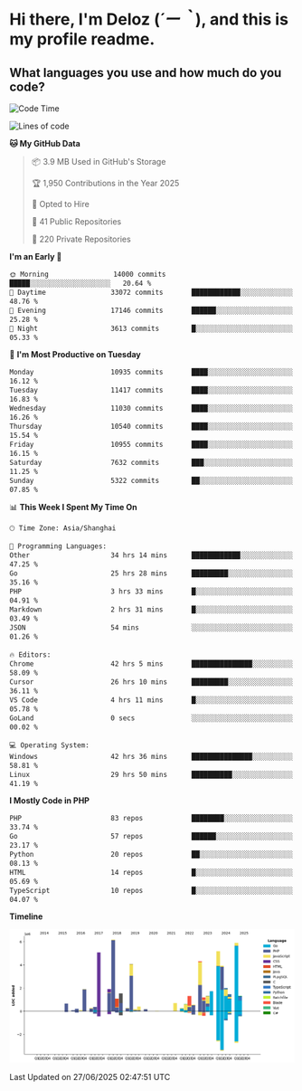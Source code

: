 # **Hi there, I'm Deloz (*´ー｀*), and this is my profile readme.**

## **What languages you use and how much do you code?**

<!--START_SECTION:waka-->
![Code Time](http://img.shields.io/badge/Code%20Time-6%2C780%20hrs%2016%20mins-blue)

![Lines of code](https://img.shields.io/badge/From%20Hello%20World%20I%27ve%20Written-56.2%20million%20lines%20of%20code-blue)

**🐱 My GitHub Data** 

> 📦 3.9 MB Used in GitHub's Storage 
 > 
> 🏆 1,950 Contributions in the Year 2025
 > 
> 💼 Opted to Hire
 > 
> 📜 41 Public Repositories 
 > 
> 🔑 220 Private Repositories 
 > 
**I'm an Early 🐤** 

```text
🌞 Morning                14000 commits       █████░░░░░░░░░░░░░░░░░░░░   20.64 % 
🌆 Daytime                33072 commits       ████████████░░░░░░░░░░░░░   48.76 % 
🌃 Evening                17146 commits       ██████░░░░░░░░░░░░░░░░░░░   25.28 % 
🌙 Night                  3613 commits        █░░░░░░░░░░░░░░░░░░░░░░░░   05.33 % 
```
📅 **I'm Most Productive on Tuesday** 

```text
Monday                   10935 commits       ████░░░░░░░░░░░░░░░░░░░░░   16.12 % 
Tuesday                  11417 commits       ████░░░░░░░░░░░░░░░░░░░░░   16.83 % 
Wednesday                11030 commits       ████░░░░░░░░░░░░░░░░░░░░░   16.26 % 
Thursday                 10540 commits       ████░░░░░░░░░░░░░░░░░░░░░   15.54 % 
Friday                   10955 commits       ████░░░░░░░░░░░░░░░░░░░░░   16.15 % 
Saturday                 7632 commits        ███░░░░░░░░░░░░░░░░░░░░░░   11.25 % 
Sunday                   5322 commits        ██░░░░░░░░░░░░░░░░░░░░░░░   07.85 % 
```


📊 **This Week I Spent My Time On** 

```text
🕑︎ Time Zone: Asia/Shanghai

💬 Programming Languages: 
Other                    34 hrs 14 mins      ████████████░░░░░░░░░░░░░   47.25 % 
Go                       25 hrs 28 mins      █████████░░░░░░░░░░░░░░░░   35.16 % 
PHP                      3 hrs 33 mins       █░░░░░░░░░░░░░░░░░░░░░░░░   04.91 % 
Markdown                 2 hrs 31 mins       █░░░░░░░░░░░░░░░░░░░░░░░░   03.49 % 
JSON                     54 mins             ░░░░░░░░░░░░░░░░░░░░░░░░░   01.26 % 

🔥 Editors: 
Chrome                   42 hrs 5 mins       ███████████████░░░░░░░░░░   58.09 % 
Cursor                   26 hrs 10 mins      █████████░░░░░░░░░░░░░░░░   36.11 % 
VS Code                  4 hrs 11 mins       █░░░░░░░░░░░░░░░░░░░░░░░░   05.78 % 
GoLand                   0 secs              ░░░░░░░░░░░░░░░░░░░░░░░░░   00.02 % 

💻 Operating System: 
Windows                  42 hrs 36 mins      ███████████████░░░░░░░░░░   58.81 % 
Linux                    29 hrs 50 mins      ██████████░░░░░░░░░░░░░░░   41.19 % 
```

**I Mostly Code in PHP** 

```text
PHP                      83 repos            ████████░░░░░░░░░░░░░░░░░   33.74 % 
Go                       57 repos            ██████░░░░░░░░░░░░░░░░░░░   23.17 % 
Python                   20 repos            ██░░░░░░░░░░░░░░░░░░░░░░░   08.13 % 
HTML                     14 repos            █░░░░░░░░░░░░░░░░░░░░░░░░   05.69 % 
TypeScript               10 repos            █░░░░░░░░░░░░░░░░░░░░░░░░   04.07 % 
```



**Timeline**

![Lines of Code chart](https://raw.githubusercontent.com/deloz/deloz/main/assets/bar_graph.png)


 Last Updated on 27/06/2025 02:47:51 UTC
<!--END_SECTION:waka-->
